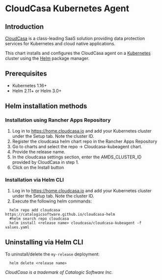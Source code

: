 # CloudCasa Kubernetes Agent

## Introduction

[CloudCasa](https://cloudcasa.io) is a class-leading SaaS solution providing data protection services for Kubernetes and cloud native applications.

This chart installs and configures the CloudCasa agent on a [Kubernetes](http://kubernetes.io) cluster using the [Helm](https://helm.sh) package manager.

## Prerequisites

- Kubernetes 1.16+
- Helm 2.11+ or Helm 3.0+

## Helm installation methods

### Installation using Rancher Apps Repository

1. Log in to https://home.cloudcasa.io and add your Kubernetes cluster under the Setup tab. Note the cluster ID.
2. Register the cloudcasa helm chart repo in the Rancher Apps Repository
3. Go to charts and select the repo -> Cloudcasa-kubeagent chart.
4. Provide the release name.
5. In the cloudcasa settings section, enter the AMDS_CLUSTER_ID provided by CloudCasa in step 1.
6. Click on the Install button

### Installation via Helm CLI

1. Log in to https://home.cloudcasa.io and add your Kubernetes cluster under the Setup tab. Note the cluster ID.
2. Execute the following helm commands:
```
  helm repo add cloudcasa https://catalogicsoftware.github.io/cloudcasa-helm
  #helm search repo cloudcasa
  helm install <release name> cloudcasa/cloudcasa-kubeagent -f values.yaml
```

## Uninstalling via Helm CLI

To uninstall/delete the `my-release` deployment:

```
  helm delete <release name>
```

*CloudCasa is a trademark of Catalogic Software Inc.*
